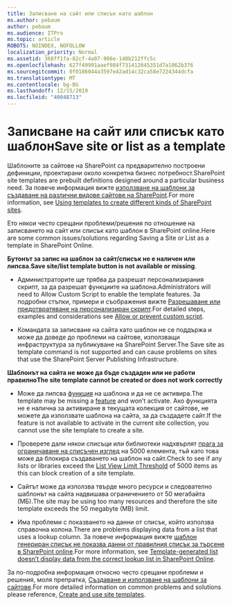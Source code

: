 ```yaml
---
title: Записване на сайт или списък като шаблон
ms.author: pebaum
author: pebaum
ms.audience: ITPro
ms.topic: article
ROBOTS: NOINDEX, NOFOLLOW
localization_priority: Normal
ms.assetid: 368ff1fa-82cf-4a07-986e-140b212ffc5c
ms.openlocfilehash: 627f49991aaef984f731412045351d7a1862b376
ms.sourcegitcommit: 0f0186044a3597e42ad14c32ca58e7224344dcfa
ms.translationtype: MT
ms.contentlocale: bg-BG
ms.lasthandoff: 12/15/2019
ms.locfileid: "40048713"
---
```

# <a name="save-site-or-list-as-a-template"></a><span data-ttu-id="5047e-102">Записване на сайт или списък като шаблон</span><span class="sxs-lookup"><span data-stu-id="5047e-102">Save site or list as a template</span></span>

<span data-ttu-id="5047e-103">Шаблоните за сайтове на SharePoint са предварително построени дефиниции, проектирани около конкретна бизнес потребност.</span><span class="sxs-lookup"><span data-stu-id="5047e-103">SharePoint site templates are prebuilt definitions designed around a particular business need.</span></span> <span data-ttu-id="5047e-104">За повече информация вижте [използване на шаблони за създаване на различни видове сайтове на SharePoint](https://support.office.com/article/using-templates-to-create-different-kinds-of-sharepoint-sites-449eccec-ff99-4cf3-b62e-dcfee37e8da4).</span><span class="sxs-lookup"><span data-stu-id="5047e-104">For more information, see [Using templates to create different kinds of SharePoint sites](https://support.office.com/article/using-templates-to-create-different-kinds-of-sharepoint-sites-449eccec-ff99-4cf3-b62e-dcfee37e8da4).</span></span>

<span data-ttu-id="5047e-105">Ето някои често срещани проблеми/решения по отношение на записването на сайт или списък като шаблон в SharePoint online.</span><span class="sxs-lookup"><span data-stu-id="5047e-105">Here are some common issues/solutions regarding Saving a Site or List as a template in SharePoint Online.</span></span>

<span data-ttu-id="5047e-106">**Бутонът за запис на шаблон за сайт/списък не е наличен или липсва**.</span><span class="sxs-lookup"><span data-stu-id="5047e-106">**Save site/list template button is not available or missing**.</span></span> 

- <span data-ttu-id="5047e-107">Администраторите ще трябва да разрешат персонализирания скрипт, за да разрешат функциите на шаблона.</span><span class="sxs-lookup"><span data-stu-id="5047e-107">Administrators will need to Allow Custom Script to enable the template features.</span></span> <span data-ttu-id="5047e-108">За подробни стъпки, примери и съображения вижте [Разрешаване или предотвратяване на персонализиран скрипт](https://docs.microsoft.com/sharepoint/allow-or-prevent-custom-script).</span><span class="sxs-lookup"><span data-stu-id="5047e-108">For detailed steps, examples and considerations see [Allow or prevent custom script](https://docs.microsoft.com/sharepoint/allow-or-prevent-custom-script).</span></span>


- <span data-ttu-id="5047e-109">Командата за записване на сайта като шаблон не се поддържа и може да доведе до проблеми на сайтове, използващи инфраструктура за публикуване на SharePoint Server.</span><span class="sxs-lookup"><span data-stu-id="5047e-109">The Save site as template command is not supported and can cause problems on sites that use the SharePoint Server Publishing Infrastructure.</span></span>


<span data-ttu-id="5047e-110">**Шаблонът на сайта не може да бъде създаден или не работи правилно**</span><span class="sxs-lookup"><span data-stu-id="5047e-110">**The site template cannot be created or does not work correctly**</span></span>

- <span data-ttu-id="5047e-111">Може да липсва [функция](https://social.technet.microsoft.com/wiki/contents/articles/14423.sharepoint-2013-existing-features-guid.aspx) на шаблона и да не се активира.</span><span class="sxs-lookup"><span data-stu-id="5047e-111">The template may be missing a [feature](https://social.technet.microsoft.com/wiki/contents/articles/14423.sharepoint-2013-existing-features-guid.aspx) and won’t activate.</span></span> <span data-ttu-id="5047e-112">Ако функцията не е налична за активиране в текущата колекция от сайтове, не можете да използвате шаблона на сайта, за да създадете сайт.</span><span class="sxs-lookup"><span data-stu-id="5047e-112">If the feature is not available to activate in the current site collection, you cannot use the site template to create a site.</span></span>


- <span data-ttu-id="5047e-113">Проверете дали някои списъци или библиотеки надхвърлят [прага за ограничаване на списъчен изглед](https://support.office.com/article/Manage-large-lists-and-libraries-in-SharePoint-B8588DAE-9387-48C2-9248-C24122F07C59) на 5000 елемента, тъй като това може да блокира създаването на шаблон на сайт.</span><span class="sxs-lookup"><span data-stu-id="5047e-113">Check to see if any lists or libraries exceed the [List View Limit Threshold](https://support.office.com/article/Manage-large-lists-and-libraries-in-SharePoint-B8588DAE-9387-48C2-9248-C24122F07C59) of 5000 items as this can block creation of a site template.</span></span>


- <span data-ttu-id="5047e-114">Сайтът може да използва твърде много ресурси и следователно шаблонът на сайта надвишава ограничението от 50 мегабайта (МБ).</span><span class="sxs-lookup"><span data-stu-id="5047e-114">The site may be using too many resources and therefore the site template exceeds the 50 megabyte (MB) limit.</span></span>


- <span data-ttu-id="5047e-115">Има проблеми с показването на данни от списък, който използва справочна колона.</span><span class="sxs-lookup"><span data-stu-id="5047e-115">There are problems displaying data from a list that uses a lookup column.</span></span> <span data-ttu-id="5047e-116">За повече информация вижте [шаблон генериран списък не показва данни от правилния списък за търсене в SharePoint online](https://docs.microsoft.com/sharepoint/support/lists-and-libraries/template-generated-list-incorrect-data).</span><span class="sxs-lookup"><span data-stu-id="5047e-116">For more information, see [Template-generated list doesn’t display data from the correct lookup list in SharePoint Online](https://docs.microsoft.com/sharepoint/support/lists-and-libraries/template-generated-list-incorrect-data).</span></span>


<span data-ttu-id="5047e-117">За по-подробна информация относно често срещани проблеми и решения, моля препратка, [Създаване и използване на шаблони за сайтове](https://support.office.com/article/Create-and-use-site-templates-60371B0F-00E0-4C49-A844-34759EBDD989).</span><span class="sxs-lookup"><span data-stu-id="5047e-117">For more detailed information on common problems and solutions please reference, [Create and use site templates](https://support.office.com/article/Create-and-use-site-templates-60371B0F-00E0-4C49-A844-34759EBDD989).</span></span>

